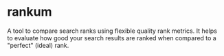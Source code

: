 # rankum
A tool to compare search ranks using flexible quality rank metrics. It helps to evaluate how good your search results are ranked when compared to a "perfect" (ideal) rank.
